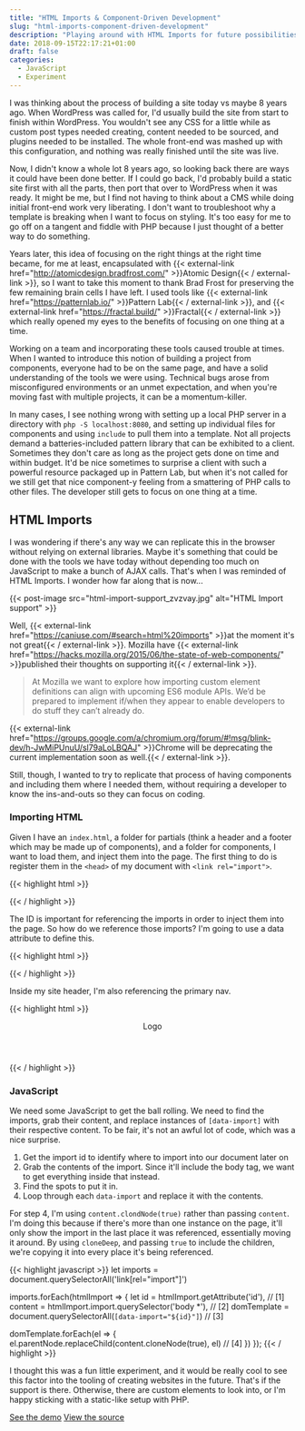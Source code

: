 ```yaml
---
title: "HTML Imports & Component-Driven Development"
slug: "html-imports-component-driven-development"
description: "Playing around with HTML Imports for future possibilities in pattern libraries."
date: 2018-09-15T22:17:21+01:00
draft: false
categories:
  - JavaScript
  - Experiment
---
```


I was thinking about the process of building a site today vs maybe 8 years ago. When WordPress was called for, I'd usually build the site from start to finish within WordPress. You wouldn't see any CSS for a little while as custom post types needed creating, content needed to be sourced, and plugins needed to be installed. The whole front-end was mashed up with this configuration, and nothing was really finished until the site was live.

Now, I didn't know a whole lot 8 years ago, so looking back there are ways it could have been done better. If I could go back, I'd probably build a static site first with all the parts, then port that over to WordPress when it was ready. It might be me, but I find not having to think about a CMS while doing initial front-end work very liberating. I don't want to troubleshoot why a template is breaking when I want to focus on styling. It's too easy for me to go off on a tangent and fiddle with PHP because I just thought of a better way to do something.

Years later, this idea of focusing on the right things at the right time became, for me at least, encapsulated with {{< external-link href="http://atomicdesign.bradfrost.com/" >}}Atomic Design{{< / external-link >}}, so I want to take this moment to thank Brad Frost for preserving the few remaining brain cells I have left. I used tools like {{< external-link href="https://patternlab.io/" >}}Pattern Lab{{< / external-link >}}, and {{< external-link href="https://fractal.build/" >}}Fractal{{< / external-link >}} which really opened my eyes to the benefits of focusing on one thing at a time. 

Working on a team and incorporating these tools caused trouble at times. When I wanted to introduce this notion of building a project from components, everyone had to be on the same page, and have a solid understanding of the tools we were using. Technical bugs arose from misconfigured environments or an unmet expectation, and when you're moving fast with multiple projects, it can be a momentum-killer. 

In many cases, I see nothing wrong with setting up a local PHP server in a directory with `php -S localhost:8080`, and setting up individual files for components and using `include` to pull them into a template. Not all projects demand a batteries-included pattern library that can be exhibited to a client. Sometimes they don't care as long as the project gets done on time and within budget. It'd be nice sometimes to surprise a client with such a powerful resource packaged up in Pattern Lab, but when it's not called for we still get that nice component-y feeling from a smattering of PHP calls to other files. The developer still gets to focus on one thing at a time.

## HTML Imports

I was wondering if there's any way we can replicate this in the browser without relying on external libraries. Maybe it's something that could be done with the tools we have today without depending too much on JavaScript to make a bunch of AJAX calls. That's when I was reminded of HTML Imports. I wonder how far along that is now...

{{< post-image src="html-import-support_zvzvay.jpg" alt="HTML Import support" >}}

Well, {{< external-link href="https://caniuse.com/#search=html%20imports" >}}at the moment it's not great{{< / external-link >}}. Mozilla have {{< external-link href="https://hacks.mozilla.org/2015/06/the-state-of-web-components/" >}}published their thoughts on supporting it{{< / external-link >}}.

> At Mozilla we want to explore how importing custom element definitions can align with upcoming ES6 module APIs. We’d be prepared to implement if/when they appear to enable developers to do stuff they can’t already do.

{{< external-link href="https://groups.google.com/a/chromium.org/forum/#!msg/blink-dev/h-JwMiPUnuU/sl79aLoLBQAJ" >}}Chrome will be deprecating the current implementation soon as well.{{< / external-link >}}.

Still, though, I wanted to try to replicate that process of having components and including them where I needed them, without requiring a developer to know the ins-and-outs so they can focus on coding.

### Importing HTML

Given I have an `index.html`, a folder for partials (think a header and a footer which may be made up of components), and a folder for components, I want to load them, and inject them into the page. The first thing to do is register them in the `<head>` of my document with `<link rel="import">`.

{{< highlight html >}}
<link rel="import" id="site-header" href="partials/site-header.html">
<link rel="import" id="primary-nav" href="components/navigation/primary-nav.html">
{{< / highlight >}}

The ID is important for referencing the imports in order to inject them into the page. So how do we reference those imports? I'm going to use a data attribute to define this.

{{< highlight html >}}
<div data-import="site-header"></div>
{{< / highlight >}}

Inside my site header, I'm also referencing the primary nav.

{{< highlight html >}}
<header>
  <div>
    <span>Logo</span>
    <div data-import="primary-nav"></div>
  </div>
</header>
{{< / highlight >}}

### JavaScript

We need some JavaScript to get the ball rolling. We need to find the imports, grab their content, and replace instances of `[data-import]` with their respective content. To be fair, it's not an awful lot of code, which was a nice surprise.

1. Get the import id to identify where to import into our document later on
2. Grab the contents of the import. Since it'll include the body tag, we want to get everything inside that instead.
3. Find the spots to put it in.
4. Loop through each `data-import` and replace it with the contents.

For step 4, I'm using `content.clondNode(true)` rather than passing `content`. I'm doing this because if there's more than one instance on the page, it'll only show the import in the last place it was referenced, essentially moving it around. By using `cloneDeep`, and passing `true` to include the children, we're copying it into every place it's being referenced.

{{< highlight javascript >}}
let imports = document.querySelectorAll('link[rel="import"]')
      
imports.forEach(htmlImport => {
  let id = htmlImport.getAttribute('id'), // [1]
      content = htmlImport.import.querySelector('body *'), // [2]
      domTemplate = document.querySelectorAll(`[data-import="${id}"]`) // [3]
      
  domTemplate.forEach(el => {
    el.parentNode.replaceChild(content.cloneNode(true), el) // [4]
  })
});
{{< / highlight >}}

I thought this was a fun little experiment, and it would be really cool to see this factor into the tooling of creating websites in the future. That's if the support is there. Otherwise, there are custom elements to look into, or I'm happy sticking with a static-like setup with PHP.

<a href="https://htmlimports.tj.ie" class="c-btn c-btn-primary--inverted" target="_blank" rel="noopener noreferrer">See the demo</a>
<a href="https://github.com/tjFogarty/html-imports/" class="c-btn c-btn-primary" target="_blank" rel="noopener noreferrer">View the source</a>
